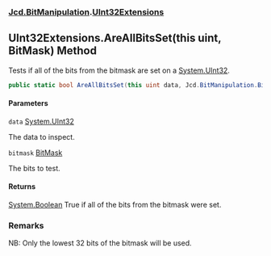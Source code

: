 ### [Jcd.BitManipulation](Jcd.BitManipulation.md 'Jcd.BitManipulation').[UInt32Extensions](Jcd.BitManipulation.UInt32Extensions.md 'Jcd.BitManipulation.UInt32Extensions')

## UInt32Extensions.AreAllBitsSet(this uint, BitMask) Method

Tests if all of the bits from the bitmask are set on
a [System.UInt32](https://docs.microsoft.com/en-us/dotnet/api/System.UInt32 'System.UInt32').

```csharp
public static bool AreAllBitsSet(this uint data, Jcd.BitManipulation.BitMask bitmask);
```

#### Parameters

<a name='Jcd.BitManipulation.UInt32Extensions.AreAllBitsSet(thisuint,Jcd.BitManipulation.BitMask).data'></a>

`data` [System.UInt32](https://docs.microsoft.com/en-us/dotnet/api/System.UInt32 'System.UInt32')

The data to inspect.

<a name='Jcd.BitManipulation.UInt32Extensions.AreAllBitsSet(thisuint,Jcd.BitManipulation.BitMask).bitmask'></a>

`bitmask` [BitMask](Jcd.BitManipulation.BitMask.md 'Jcd.BitManipulation.BitMask')

The bits to test.

#### Returns

[System.Boolean](https://docs.microsoft.com/en-us/dotnet/api/System.Boolean 'System.Boolean')
True if all of the bits from the bitmask were set.

### Remarks

NB: Only the lowest 32 bits of the bitmask will be used.
